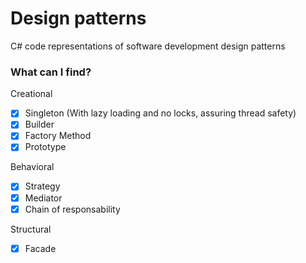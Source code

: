 # Design patterns

C# code representations of software development design patterns

### What can I find?

Creational

- [x] Singleton (With lazy loading and no locks, assuring thread safety)
- [x] Builder
- [x] Factory Method
- [x] Prototype

Behavioral

- [x] Strategy
- [x] Mediator
- [x] Chain of responsability

Structural
- [x] Facade